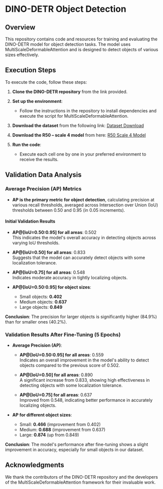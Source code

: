# DINO-DETR Object Detection

## Overview

This repository contains code and resources for training and evaluating the DINO-DETR model for object detection tasks. The model uses MultiScaleDeformableAttention and is designed to detect objects of various sizes effectively.

## Execution Steps

To execute the code, follow these steps:

1. **Clone the DINO-DETR repository** from the link provided.
   
2. **Set up the environment**:
   - Follow the instructions in the repository to install dependencies and execute the script for MultiScaleDeformableAttention.

3. **Download the dataset** from the following link:
   [Dataset Download](https://drive.google.com/drive/folders/1FhQ6tug9ti7OHXbt6-4BbmjFaMjyBYNN?usp=drive_link)

4. **Download the R50 – scale 4 model** from here:
   [R50 Scale 4 Model](https://drive.google.com/file/d/1AwUn5EebmmLBo7njjW_Ng1q9zDrqkNbB/view?usp=drive_link)

5. **Run the code**:
   - Execute each cell one by one in your preferred environment to receive the results.

## Validation Data Analysis

### Average Precision (AP) Metrics

- **AP is the primary metric for object detection**, calculating precision at various recall thresholds, averaged across Intersection over Union (IoU) thresholds between 0.50 and 0.95 (in 0.05 increments).

#### Initial Validation Results

- **AP@[IoU=0.50:0.95] for all areas**: 0.502  
  This indicates the model's overall accuracy in detecting objects across varying IoU thresholds.
  
- **AP@[IoU=0.50] for all areas**: 0.833  
  Suggests that the model can accurately detect objects with some localization tolerance.
  
- **AP@[IoU=0.75] for all areas**: 0.548  
  Indicates moderate accuracy in tightly localizing objects.
  
- **AP@[IoU=0.50:0.95] for object sizes**:
  - Small objects: **0.402**
  - Medium objects: **0.637**
  - Large objects: **0.849**

**Conclusion**: The precision for larger objects is significantly higher (84.9%) than for smaller ones (40.2%).

### Validation Results After Fine-Tuning (5 Epochs)

- **Average Precision (AP)**:
  - **AP@[IoU=0.50:0.95] for all areas**: 0.559  
    Indicates an overall improvement in the model's ability to detect objects compared to the previous score of 0.502.
  
  - **AP@[IoU=0.50] for all areas**: 0.890  
    A significant increase from 0.833, showing high effectiveness in detecting objects with some localization tolerance.
  
  - **AP@[IoU=0.75] for all areas**: 0.637  
    Improved from 0.548, indicating better performance in accurately localizing objects.

- **AP for different object sizes**:
  - Small: **0.466** (improvement from 0.402)
  - Medium: **0.688** (improvement from 0.637)
  - Large: **0.874** (up from 0.849)

**Conclusion**: The model's performance after fine-tuning shows a slight improvement in accuracy, especially for small objects in our dataset.



## Acknowledgments

We thank the contributors of the DINO-DETR repository and the developers of the MultiScaleDeformableAttention framework for their invaluable work.
